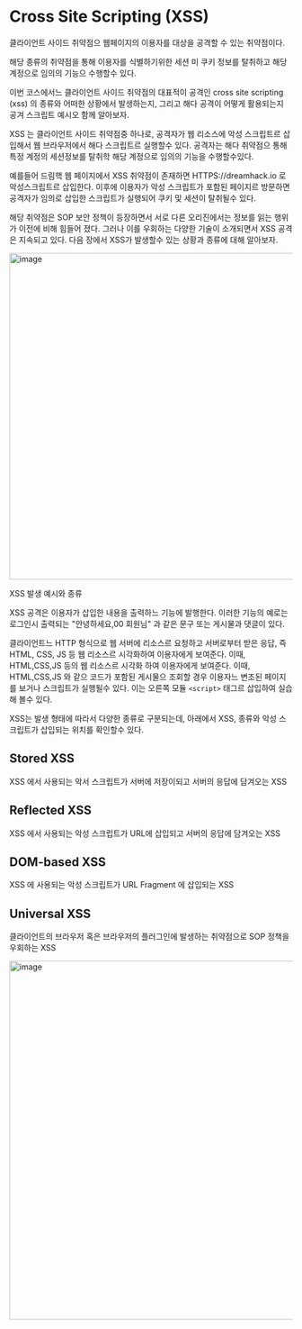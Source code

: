 # Cross Site Scripting (XSS) 

클라이언트 사이드 취약점으 웹페이지의 이용자를 대상을 공격할 수 있는 취약점이다. 

해당 종류의 취약점을 통해 이용자를 식별하기위한 세션 미 쿠키 정보를 탈취하고 해당 계정으로 임의의 기능으 수행할수 있다.

이번 코스에서느 클라이언트 사이드 취약점의 대표적이 공격인 cross site scripting (xss) 의 종류와 어떠한 상황에서 발생하는지, 그리고 해다 공격이 어떻게 활용되는지 공겨 스크립트 예시오 함께 알아보자. 

XSS 는 클라이언트 사이드 취약점중 하나로, 공격자가 웹 리소스에 악성 스크립트르 삽입해서 웹 브라우저에서 해다 스크립트르 실행할수 있다. 공격자는 해다 취약점으 통해 특정 계정의 세션정보를 탈취학 해당 계정으로 임의의 기능을 수행할수있다. 

예를들어 드림핵 웹 페이지에서 XSS 취약점이 존재하면 HTTPS://dreamhack.io 로 악성스크립트르 삽입한다. 이후에 이용자가 악성 스크립트가 포함된 페이지르 방문하면 공격자가 임의로 삽입한 스크립트가 실행되어 쿠키 및 세션이 탈취될수 있다. 

해당 취약점은 SOP 보안 정책이 등장하면서 서로 다른 오리진에서는 정보를 읽는 행위가 이전에 비해 힘들어 졌다. 그러나 이를 우회하는 다양한 기술이 소개되면서 XSS 공격은 지속되고 있다. 다음 장에서 XSS가 발생할수 있는 상황과 종류에 대해 알아보자. 

<img width="580" alt="image" src="https://user-images.githubusercontent.com/79100627/209705114-0d531c0b-5dbb-416c-9a08-a0c9b710afb8.png">

XSS 발생 예시와 종류 

XSS 공격은 이용자가 삽입한 내용을 출력하느 기능에 발행한다. 이러한 기능의 예로는 로그인시 출력되는 "안녕하세요,00 회원님" 과 같은 문구 또는 게시물과 댓글이 있다. 

클라이언트느 HTTP 형식으로 웹 서버에 리소스르 요청하고 서버로부터 받은 응답, 즉 HTML, CSS, JS 등 웹 리소스르 시각화하여 이용자에게 보여준다. 이때, HTML,CSS,JS 등의 웹 리소스르 시각화 하여 이용자에게 보여준다. 이때, HTML,CSS,JS 와 같으 코드가 포함된 게시물으 조회할 경우 이용자느 변조된 페이지를 보거나 스크립트가 실행될수 있다. 이는 오른쪽 모듈 ```<script>``` 태그르 삽입하여 실습해 볼수 있다. 

XSS는 발생 형태에 따라서 다양한 종류로 구분되는데, 아래에서 XSS, 종류와 악성 스크립트가 삽입되는 위치를 확인할수 있다. 

## Stored XSS 

XSS 에서 사용되는 악서 스크립트가 서버에 저장이되고 서버의 응답에 담겨오는 XSS 

## Reflected XSS 

XSS 에서 사용되는 악성 스크립트가 URL에 삽입되고 서버의 응답에 담겨오는 XSS

## DOM-based XSS 

XSS 에 사용되는 악성 스크립트가 URL Fragment 에 삽입되는 XSS 

## Universal XSS 

클라이언트의 브라우저 혹은 브라우저의 플러그인에 발생하는 취약점으로 SOP 정책을 우회하는 XSS 

<img width="637" alt="image" src="https://user-images.githubusercontent.com/79100627/209705789-526c2d05-929e-460d-82aa-9197cae0de79.png">


